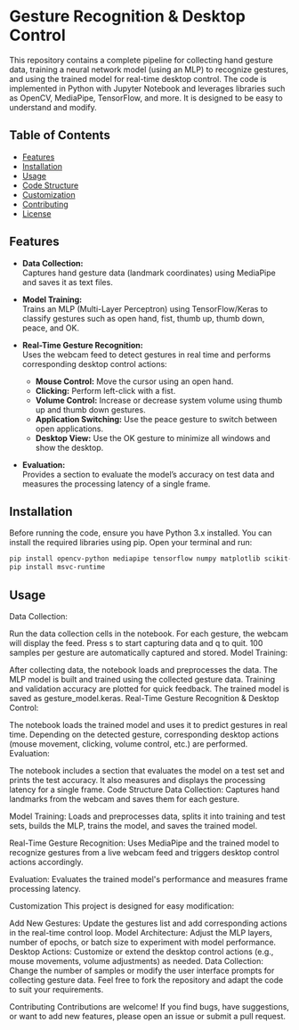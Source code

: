 # Gesture Recognition & Desktop Control

This repository contains a complete pipeline for collecting hand gesture data, training a neural network model (using an MLP) to recognize gestures, and using the trained model for real-time desktop control. The code is implemented in Python with Jupyter Notebook and leverages libraries such as OpenCV, MediaPipe, TensorFlow, and more. It is designed to be easy to understand and modify.

## Table of Contents

- [Features](#features)
- [Installation](#installation)
- [Usage](#usage)
- [Code Structure](#code-structure)
- [Customization](#customization)
- [Contributing](#contributing)
- [License](#license)

## Features

- **Data Collection:**  
  Captures hand gesture data (landmark coordinates) using MediaPipe and saves it as text files.

- **Model Training:**  
  Trains an MLP (Multi-Layer Perceptron) using TensorFlow/Keras to classify gestures such as open hand, fist, thumb up, thumb down, peace, and OK.

- **Real-Time Gesture Recognition:**  
  Uses the webcam feed to detect gestures in real time and performs corresponding desktop control actions:
  - **Mouse Control:** Move the cursor using an open hand.
  - **Clicking:** Perform left-click with a fist.
  - **Volume Control:** Increase or decrease system volume using thumb up and thumb down gestures.
  - **Application Switching:** Use the peace gesture to switch between open applications.
  - **Desktop View:** Use the OK gesture to minimize all windows and show the desktop.

- **Evaluation:**  
  Provides a section to evaluate the model’s accuracy on test data and measures the processing latency of a single frame.

## Installation

Before running the code, ensure you have Python 3.x installed. You can install the required libraries using pip. Open your terminal and run:

```bash
pip install opencv-python mediapipe tensorflow numpy matplotlib scikit-learn pyautogui pycaw comtypes
pip install msvc-runtime
```
## Usage
Data Collection:

Run the data collection cells in the notebook.
For each gesture, the webcam will display the feed.
Press s to start capturing data and q to quit.
100 samples per gesture are automatically captured and stored.
Model Training:

After collecting data, the notebook loads and preprocesses the data.
The MLP model is built and trained using the collected gesture data.
Training and validation accuracy are plotted for quick feedback.
The trained model is saved as gesture_model.keras.
Real-Time Gesture Recognition & Desktop Control:

The notebook loads the trained model and uses it to predict gestures in real time.
Depending on the detected gesture, corresponding desktop actions (mouse movement, clicking, volume control, etc.) are performed.
Evaluation:

The notebook includes a section that evaluates the model on a test set and prints the test accuracy.
It also measures and displays the processing latency for a single frame.
Code Structure
Data Collection:
Captures hand landmarks from the webcam and saves them for each gesture.

Model Training:
Loads and preprocesses data, splits it into training and test sets, builds the MLP, trains the model, and saves the trained model.

Real-Time Gesture Recognition:
Uses MediaPipe and the trained model to recognize gestures from a live webcam feed and triggers desktop control actions accordingly.

Evaluation:
Evaluates the trained model's performance and measures frame processing latency.

Customization
This project is designed for easy modification:

Add New Gestures:
Update the gestures list and add corresponding actions in the real-time control loop.
Model Architecture:
Adjust the MLP layers, number of epochs, or batch size to experiment with model performance.
Desktop Actions:
Customize or extend the desktop control actions (e.g., mouse movements, volume adjustments) as needed.
Data Collection:
Change the number of samples or modify the user interface prompts for collecting gesture data.
Feel free to fork the repository and adapt the code to suit your requirements.

Contributing
Contributions are welcome! If you find bugs, have suggestions, or want to add new features, please open an issue or submit a pull request.
